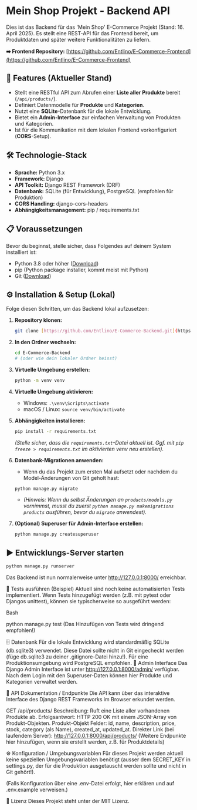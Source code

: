 # Mein Shop Projekt - Backend API

Dies ist das Backend für das 'Mein Shop' E-Commerce Projekt (Stand: 16. April 2025). Es stellt eine REST-API für das Frontend bereit, um Produktdaten und später weitere Funktionalitäten zu liefern.

**➡️ Frontend Repository:** [https://github.com/Entlino/E-Commerce-Frontend](https://github.com/Entlino/E-Commerce-Frontend)

## 🚀 Features (Aktueller Stand)

- Stellt eine RESTful API zum Abrufen einer **Liste aller Produkte** bereit (`/api/products/`).
- Definiert Datenmodelle für **Produkte** und **Kategorien**.
- Nutzt eine **SQLite**-Datenbank für die lokale Entwicklung.
- Bietet ein **Admin-Interface** zur einfachen Verwaltung von Produkten und Kategorien.
- Ist für die Kommunikation mit dem lokalen Frontend vorkonfiguriert (**CORS**-Setup).

## 🛠️ Technologie-Stack

- **Sprache:** Python 3.x
- **Framework:** Django
- **API Toolkit:** Django REST Framework (DRF)
- **Datenbank:** SQLite (für Entwicklung), PostgreSQL (empfohlen für Produktion)
- **CORS Handling:** django-cors-headers
- **Abhängigkeitsmanagement:** pip / requirements.txt

## 📋 Voraussetzungen

Bevor du beginnst, stelle sicher, dass Folgendes auf deinem System installiert ist:

- Python 3.8 oder höher ([Download](https://www.python.org/))
- pip (Python package installer, kommt meist mit Python)
- Git ([Download](https://git-scm.com/))

## ⚙️ Installation & Setup (Lokal)

Folge diesen Schritten, um das Backend lokal aufzusetzen:

1.  **Repository klonen:**
    ```bash
    git clone [https://github.com/Entlino/E-Commerce-Backend.git](https://github.com/Entlino/E-Commerce-Backend.git)
    ```
2.  **In den Ordner wechseln:**
    ```bash
    cd E-Commerce-Backend
    # (oder wie dein lokaler Ordner heisst)
    ```
3.  **Virtuelle Umgebung erstellen:**
    ```bash
    python -m venv venv
    ```
4.  **Virtuelle Umgebung aktivieren:**

    - Windows: `.\venv\Scripts\activate`
    - macOS / Linux: `source venv/bin/activate`

5.  **Abhängigkeiten installieren:**

    ```bash
    pip install -r requirements.txt
    ```

    _(Stelle sicher, dass die `requirements.txt`-Datei aktuell ist. Ggf. mit `pip freeze > requirements.txt` im aktivierten venv neu erstellen)._

6.  **Datenbank-Migrationen anwenden:**

    - Wenn du das Projekt zum ersten Mal aufsetzt oder nachdem du Model-Änderungen von Git geholt hast:

    ```bash
    python manage.py migrate
    ```

    - _(Hinweis: Wenn du selbst Änderungen an `products/models.py` vornimmst, musst du zuerst `python manage.py makemigrations products` ausführen, bevor du `migrate` anwendest)._

7.  **(Optional) Superuser für Admin-Interface erstellen:**
    ```bash
    python manage.py createsuperuser
    ```

## ▶️ Entwicklungs-Server starten

```bash
python manage.py runserver
```

Das Backend ist nun normalerweise unter http://127.0.0.1:8000/ erreichbar.

🧪 Tests ausführen (Beispiel)
Aktuell sind noch keine automatisierten Tests implementiert. Wenn Tests hinzugefügt werden (z.B. mit pytest oder Djangos unittest), können sie typischerweise so ausgeführt werden:

Bash

python manage.py test
(Das Hinzufügen von Tests wird dringend empfohlen!)

🗄️ Datenbank
Für die lokale Entwicklung wird standardmäßig SQLite (db.sqlite3) verwendet. Diese Datei sollte nicht in Git eingecheckt werden (füge db.sqlite3 zu deiner .gitignore-Datei hinzu!).
Für eine Produktionsumgebung wird PostgreSQL empfohlen.
👤 Admin Interface
Das Django Admin Interface ist unter http://127.0.0.1:8000/admin/ verfügbar. Nach dem Login mit den Superuser-Daten können hier Produkte und Kategorien verwaltet werden.

📄 API Dokumentation / Endpunkte
Die API kann über das interaktive Interface des Django REST Frameworks im Browser erkundet werden.

GET /api/products/
Beschreibung: Ruft eine Liste aller vorhandenen Produkte ab.
Erfolgsantwort: HTTP 200 OK mit einem JSON-Array von Produkt-Objekten.
Produkt-Objekt Felder: id, name, description, price, stock, category (als Name), created_at, updated_at.
Direkter Link (bei laufendem Server): http://127.0.0.1:8000/api/products/
(Weitere Endpunkte hier hinzufügen, wenn sie erstellt werden, z.B. für Produktdetails)

⚙️ Konfiguration / Umgebungsvariablen
Für dieses Projekt werden aktuell keine speziellen Umgebungsvariablen benötigt (ausser dem SECRET_KEY in settings.py, der für die Produktion ausgetauscht werden sollte und nicht in Git gehört!).

(Falls Konfiguration über eine .env-Datei erfolgt, hier erklären und auf .env.example verweisen.)

📜 Lizenz
Dieses Projekt steht unter der MIT Lizenz.
